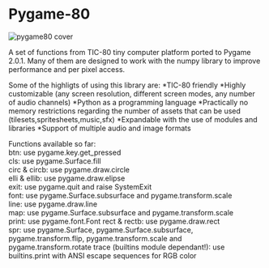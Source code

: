 # Pygame-80

![pygame80 cover](https://user-images.githubusercontent.com/74131798/136860145-dad00473-008c-47e4-a385-e338accfc1ef.png)

A set of functions from TIC-80 tiny computer platform ported to Pygame 2.0.1. Many of them are designed to work with the numpy library to improve performance and per pixel access.  

Some of the highligts of using this library are:
*TIC-80 friendly
*Highly customizable (any screen resolution, different screen modes, any number of audio channels)
*Python as a programming language
*Practically no memory restrictions regarding the number of assets that can be used (tilesets,spritesheets,music,sfx)
*Expandable with the use of modules and libraries
*Support of multiple audio and image formats

Functions available so far:  
btn: use pygame.key.get_pressed  
cls: use pygame.Surface.fill  
circ & circb: use pygame.draw.circle  
elli & ellib: use pygame.draw.elipse  
exit: use pygame.quit and raise SystemExit  
font: use pygame.Surface.subsurface and pygame.transform.scale  
line: use pygame.draw.line  
map: use pygame.Surface.subsurface and pygame.transform.scale  
print: use pygame.font.Font
rect & rectb: use pygame.draw.rect  
spr: use pygame.Surface, pygame.Surface.subsurface, pygame.transform.flip, pygame.transform.scale and pygame.transform.rotate
trace (builtins module dependant!): use builtins.print with ANSI escape sequences for RGB color
